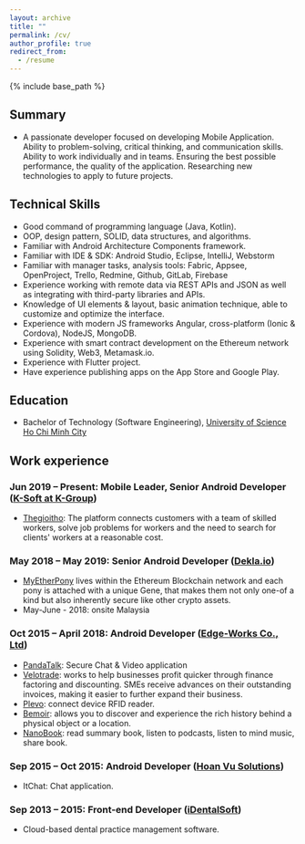 ```yaml
---
layout: archive
title: ""
permalink: /cv/
author_profile: true
redirect_from:
  - /resume
---
```


{% include base_path %}
## Summary
* A passionate developer focused on developing Mobile Application. Ability to problem-solving, critical thinking, and communication skills. Ability to work individually and in teams. Ensuring the best possible performance, the quality of the application. Researching new technologies to apply to future projects.

## Technical Skills
* Good command of programming language (Java, Kotlin).
* OOP, design pattern, SOLID, data structures, and algorithms.
* Familiar with Android Architecture Components framework.
* Familiar with IDE & SDK: Android Studio, Eclipse, IntelliJ, Webstorm
* Familiar with manager tasks, analysis tools: Fabric, Appsee, OpenProject, Trello, Redmine, Github, GitLab, Firebase
* Experience working with remote data via REST APIs and JSON as well as integrating with third-party libraries and APIs.
* Knowledge of UI elements & layout, basic animation technique, able to customize and optimize the interface.
* Experience with modern JS frameworks Angular, cross-platform (Ionic & Cordova), NodeJS, MongoDB.
* Experience with smart contract development on the Ethereum network using Solidity, Web3, Metamask.io.
* Experience with Flutter project.
* Have experience publishing apps on the App Store and Google Play.

## Education
* Bachelor of Technology (Software Engineering), [University of Science Ho Chi Minh City](https://www.hcmus.edu.vn/)

## Work experience
### Jun 2019 – Present: Mobile Leader, Senior Android Developer ([K-Soft at K-Group](https://k-group.asia/))
  * [Thegioitho](https://thegioitho.com/): The platform connects customers with a team of skilled workers, solve job problems for workers and the need to search for clients' workers at a reasonable cost.
  
### May 2018 – May 2019: Senior Android Developer ([Dekla.io](https://www.linkedin.com/company/deklaio/about/))
  * [MyEtherPony](https://myetherpony.io/) lives within the Ethereum Blockchain network and each pony is attached with a unique Gene, that makes them not only one-of a kind but also inherently secure like other crypto assets.
  * May-June - 2018: onsite Malaysia

### Oct 2015 – April 2018: Android Developer ([Edge-Works Co., Ltd](https://www.edge-works.net/))
  * [PandaTalk](http://www.pandatalkapp.com/): Secure Chat & Video application
  * [Velotrade](https://www.velotrade.com/): works to help businesses profit quicker through finance factoring and discounting. SMEs receive advances on their outstanding invoices, making it easier to further expand their business.
  * [Plevo](http://plevo.de/): connect device RFID reader.
  * [Bemoir](https://www.facebook.com/pg/bemoir/about/): allows you to discover and experience the rich history behind a physical object or a location.
  * [NanoBook](https://play.google.com/store/apps/details?id=com.nanobook&hl=vi): read summary book, listen to podcasts, listen to mind music, share book.

### Sep 2015 – Oct 2015: Android Developer ([Hoan Vu Solutions](http://www.hoanvusolutions.com.vn/))
  * ItChat: Chat application.

### Sep 2013 – 2015: Front-end Developer ([iDentalSoft](https://www.identalsoft.com/))
  * Cloud-based dental practice management software.
